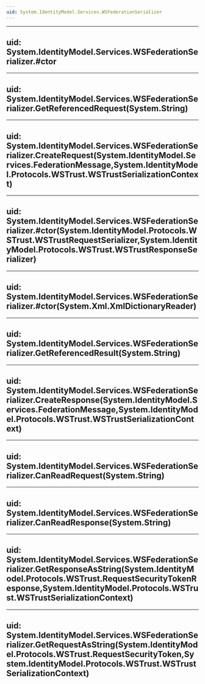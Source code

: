 ```yaml
---
uid: System.IdentityModel.Services.WSFederationSerializer
---
```


---
uid: System.IdentityModel.Services.WSFederationSerializer.#ctor
---

---
uid: System.IdentityModel.Services.WSFederationSerializer.GetReferencedRequest(System.String)
---

---
uid: System.IdentityModel.Services.WSFederationSerializer.CreateRequest(System.IdentityModel.Services.FederationMessage,System.IdentityModel.Protocols.WSTrust.WSTrustSerializationContext)
---

---
uid: System.IdentityModel.Services.WSFederationSerializer.#ctor(System.IdentityModel.Protocols.WSTrust.WSTrustRequestSerializer,System.IdentityModel.Protocols.WSTrust.WSTrustResponseSerializer)
---

---
uid: System.IdentityModel.Services.WSFederationSerializer.#ctor(System.Xml.XmlDictionaryReader)
---

---
uid: System.IdentityModel.Services.WSFederationSerializer.GetReferencedResult(System.String)
---

---
uid: System.IdentityModel.Services.WSFederationSerializer.CreateResponse(System.IdentityModel.Services.FederationMessage,System.IdentityModel.Protocols.WSTrust.WSTrustSerializationContext)
---

---
uid: System.IdentityModel.Services.WSFederationSerializer.CanReadRequest(System.String)
---

---
uid: System.IdentityModel.Services.WSFederationSerializer.CanReadResponse(System.String)
---

---
uid: System.IdentityModel.Services.WSFederationSerializer.GetResponseAsString(System.IdentityModel.Protocols.WSTrust.RequestSecurityTokenResponse,System.IdentityModel.Protocols.WSTrust.WSTrustSerializationContext)
---

---
uid: System.IdentityModel.Services.WSFederationSerializer.GetRequestAsString(System.IdentityModel.Protocols.WSTrust.RequestSecurityToken,System.IdentityModel.Protocols.WSTrust.WSTrustSerializationContext)
---
